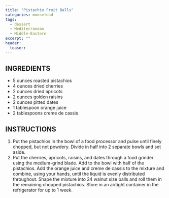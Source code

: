 ```yaml
---
title: "Pistachio Fruit Balls"
categories: moosefood
tags: 
  - dessert
  - Mediterranean
  - Middle-Eastern
excerpt: ""
header:
  teaser: 
---
```


## INGREDIENTS
* 5 ounces roasted pistachios
* 4 ounces dried cherries
* 2 ounces dried apricots
* 2 ounces golden raisins
* 2 ounces pitted dates
* 1 tablespoon orange juice
* 2 tablespoons creme de cassis

## INSTRUCTIONS
1. Put the pistachios in the bowl of a food processor and pulse until finely chopped, but not powdery. Divide in half into 2 separate bowls and set aside.
2. Put the cherries, apricots, raisins, and dates through a food grinder using the medium-grind blade. Add to the bowl with half of the pistachios. Add the orange juice and creme de cassis to the mixture and combine, using your hands, until the liquid is evenly distributed throughout. Shape the mixture into 24 walnut size balls and roll them in the remaining chopped pistachios. Store in an airtight container in the refrigerator for up to 1 week.
